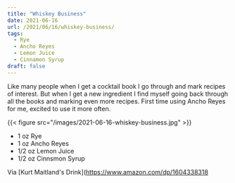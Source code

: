 ```yaml
---
title: "Whiskey Business"
date: 2021-06-16
url: /2021/06/16/whiskey-business/
tags:
  - Rye
  - Ancho Reyes
  - Lemon Juice
  - Cinnamon Syrup
draft: false
---
```


Like many people when I get a cocktail book I go through and mark recipes of interest. But when I get a new ingredient I find myself going back through all the books and marking even more recipes. First time using Ancho Reyes for me, excited to use it more often.

{{< figure src="/images/2021-06-16-whiskey-business.jpg" >}}

* 1 oz Rye
* 1 oz Ancho Reyes
* 1/2 oz Lemon Juice
* 1/2 oz Cinnsmon Syrup

Via [Kurt Maitland's Drink](https://www.amazon.com/dp/1604338318